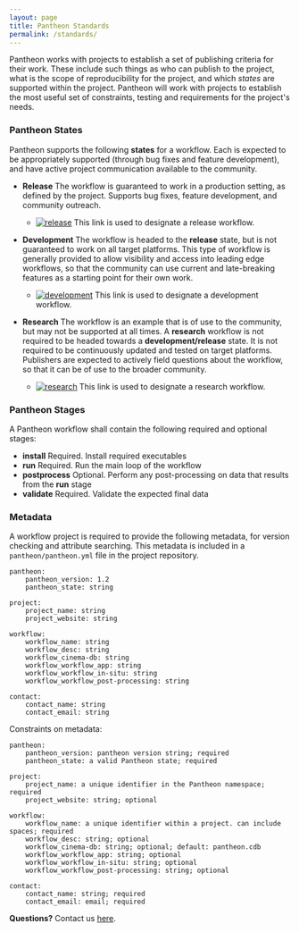```yaml
---
layout: page
title: Pantheon Standards
permalink: /standards/
---
```


Pantheon works with projects to establish a set of publishing criteria for their work. These include such things as who can publish to the project, what is the scope of reproducibility for the project, and which *states* are supported within the project. Pantheon will work with projects to establish the most useful set of constraints, testing and requirements for the project's needs.

### Pantheon States

Pantheon supports the following **states** for a workflow. Each is expected to be appropriately supported (through bug fixes and feature development), and have active project communication available to the community. 
- **Release** The workflow is guaranteed to work in a production setting, as defined by the project. Supports bug fixes, feature development, and community outreach.
    - [![release](https://pantheonscience.github.io/states/release.png)](https://pantheonscience.github.io/standards/) This link is used to designate a release workflow.

- **Development** The workflow is headed to the **release** state, but is not guaranteed to work on all target platforms. This type of workflow is generally provided to allow visibility and access into leading edge workflows, so that the community can use current and late-breaking features as a starting point for their own work.
    - [![development](https://pantheonscience.github.io/states/development.png)](https://pantheonscience.github.io/standards/) This link is used to designate a development workflow.

- **Research** The workflow is an example that is of use to the community, but may not be supported at all times. A **research** workflow is not required to be headed towards a **development/release** state. It is not required to be continuously updated and tested on target platforms. Publishers are expected to actively field questions about the workflow, so that it can be of use to the broader community.
    - [![research](https://pantheonscience.github.io/states/research.png)](https://pantheonscience.github.io/standards/) This link is used to designate a research workflow.

### Pantheon Stages

A Pantheon workflow shall contain the following required and optional stages:

- **install** Required. Install required executables
- **run** Required. Run the main loop of the workflow 
- **postprocess** Optional. Perform any post-processing on data that results from the **run** stage
- **validate** Required. Validate the expected final data

### Metadata

A workflow project is required to provide the following metadata, for version checking and attribute searching. This metadata is included in a `pantheon/pantheon.yml` file in the project repository.

```
pantheon:
    pantheon_version: 1.2 
    pantheon_state: string

project:
    project_name: string
    project_website: string

workflow:
    workflow_name: string
    workflow_desc: string 
    workflow_cinema-db: string
    workflow_workflow_app: string
    workflow_workflow_in-situ: string
    workflow_workflow_post-processing: string
           
contact: 
    contact_name: string  
    contact_email: string
```

Constraints on metadata:

```
pantheon:
    pantheon_version: pantheon version string; required
    pantheon_state: a valid Pantheon state; required 

project:
    project_name: a unique identifier in the Pantheon namespace; required 
    project_website: string; optional

workflow:
    workflow_name: a unique identifier within a project. can include spaces; required
    workflow_desc: string; optional 
    workflow_cinema-db: string; optional; default: pantheon.cdb
    workflow_workflow_app: string; optional
    workflow_workflow_in-situ: string; optional
    workflow_workflow_post-processing: string; optional
           
contact: 
    contact_name: string; required  
    contact_email: email; required
```

**Questions?** Contact us [here](mailto:pantheon-help@lanl.gov).

